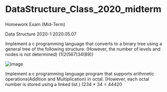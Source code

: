 # DataStructure_Class_2020_midterm

###
Homework Exam (Mid-Term)

Data Structure
2020-1
2020.05.07

 

 

Implement a c programming language that converts to a binary tree using a general tree of the following structure. 
(However, the number of levels and nodes is not determined)
(1(2(567)34(89))

 ![image](https://user-images.githubusercontent.com/38905066/118403617-36803700-b6aa-11eb-94c5-93fe0b60309b.png)


 

Implement a c programming language program that supports arithmetic operations(Addition and Multiplication) in octal. 
(However, each octal number is stored using a linked list.)
1234 * 34 = 44420

###
